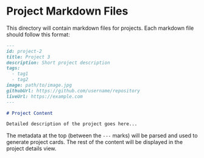 # Project Markdown Files

This directory will contain markdown files for projects. Each markdown file should follow this format:

```markdown
---
id: project-2
title: Project 3
description: Short project description
tags:
  - tag1
  - tag2
image: path/to/image.jpg
githubUrl: https://github.com/username/repository
liveUrl: https://example.com
---

# Project Content

Detailed description of the project goes here...
```

The metadata at the top (between the `---` marks) will be parsed and used to generate project cards.
The rest of the content will be displayed in the project details view.
